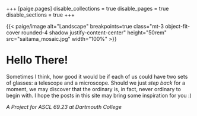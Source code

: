 +++
[paige.pages]
disable_collections = true
disable_pages = true
disable_sections = true
+++

{{< paige/image alt="Landscape"
breakpoints=true
class="mt-3 object-fit-cover rounded-4 shadow justify-content-center"
height="50rem"
src="saitama_mosaic.jpg"
width="100%" >}}

<h1 class="fw-bold h1 text-center" style="margin-top: 2rem">Hello There!</h1>

<div class="container-fluid">
    <div class="justify-content-center row">
        <div class="col col-auto col-lg-8 px-0">
            <p class="lead mb-0 text-center">Sometimes I think, how good it would be if each of us could have two sets of glasses: a telescope and a microscope. Should we just <i>step back</i> for a moment, we may discover that the ordinary is, in fact, never ordinary to begin with. I hope the posts in this site may bring some inspiration for you :)</p>
        </div>
    </div>
</div>

<p class="text-center"><i>A Project for ASCL 69.23 at Dartmouth College</i></p>
